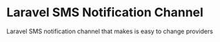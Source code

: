# Laravel SMS Notification Channel
Laravel SMS notification channel that makes is easy to change providers
